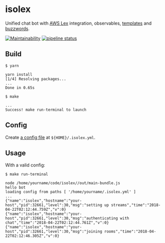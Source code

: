 # isolex

Unified chat bot with [AWS Lex](https://aws.amazon.com/lex/) integration, observables,
[templates](https://handlebarsjs.com/) and [buzzwords](https://www.youtube.com/watch?v=PYtXuBN1Hvc).

[![Maintainability](https://api.codeclimate.com/v1/badges/5d4326d6f68a2fa137cd/maintainability)](https://codeclimate.com/github/ssube/isolex/maintainability)
[![pipeline status](https://git.apextoaster.com/ssube/isolex/badges/master/pipeline.svg)](https://git.apextoaster.com/ssube/isolex/commits/master)

## Build

```shell
$ yarn

yarn install
[1/4] Resolving packages...
...
Done in 0.65s

$ make

...
Success! make run-terminal to launch
```

## Config

Create [a config file](docs/config.md) at `${HOME}/.isolex.yml`.

## Usage

With a valid config:

```shell
$ make run-terminal

node /home/yourname/code/isolex//out/main-bundle.js
hello bot
loading config from paths [ '/home/yourname/.isolex.yml' ]
...
{"name":"isolex","hostname":"your-host","pid":32661,"level":30,"msg":"setting up streams","time":"2018-04-22T02:12:44.759Z","v":0}
{"name":"isolex","hostname":"your-host","pid":32661,"level":30,"msg":"authenticating with chat","time":"2018-04-22T02:12:44.761Z","v":0}
{"name":"isolex","hostname":"your-host","pid":32661,"level":30,"msg":"joining rooms","time":"2018-04-22T02:12:46.305Z","v":0}
```
